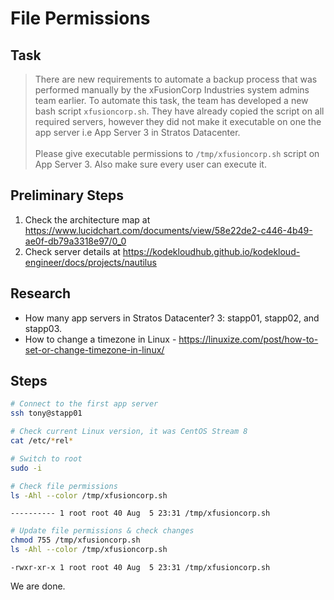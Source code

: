 # File Permissions

## Task

> There are new requirements to automate a backup process that was performed manually by the xFusionCorp Industries system admins team earlier. To automate this task, the team has developed a new bash script `xfusioncorp.sh`. They have already copied the script on all required servers, however they did not make it executable on one the app server i.e App Server 3 in Stratos Datacenter.<br><br>Please give executable permissions to `/tmp/xfusioncorp.sh` script on App Server 3. Also make sure every user can execute it.

## Preliminary Steps

1. Check the architecture map at https://www.lucidchart.com/documents/view/58e22de2-c446-4b49-ae0f-db79a3318e97/0_0
2. Check server details at https://kodekloudhub.github.io/kodekloud-engineer/docs/projects/nautilus

## Research

* How many app servers in Stratos Datacenter? 3: stapp01, stapp02, and stapp03.
* How to change a timezone in Linux - https://linuxize.com/post/how-to-set-or-change-timezone-in-linux/

## Steps

```bash
# Connect to the first app server
ssh tony@stapp01

# Check current Linux version, it was CentOS Stream 8
cat /etc/*rel*

# Switch to root
sudo -i

# Check file permissions
ls -Ahl --color /tmp/xfusioncorp.sh
```

```
---------- 1 root root 40 Aug  5 23:31 /tmp/xfusioncorp.sh
```

```bash
# Update file permissions & check changes
chmod 755 /tmp/xfusioncorp.sh
ls -Ahl --color /tmp/xfusioncorp.sh
```

```
-rwxr-xr-x 1 root root 40 Aug  5 23:31 /tmp/xfusioncorp.sh
```

We are done.
